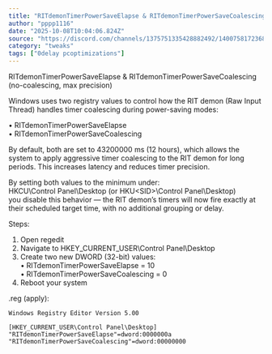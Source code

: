 ```yaml
---
title: "RITdemonTimerPowerSaveElapse & RITdemonTimerPowerSaveCoalescing (no-coalescing, max precision)"
author: "pppp1116"
date: "2025-10-08T10:04:06.824Z"
source: "https://discord.com/channels/1375751335428882492/1400758172368502894/1425423505603690496"
category: "tweaks"
tags: ["0delay pcoptimizations"]
---
```

RITdemonTimerPowerSaveElapse & RITdemonTimerPowerSaveCoalescing (no-coalescing, max precision)

Windows uses two registry values to control how the RIT demon (Raw Input Thread) handles timer coalescing during power-saving modes:

• RITdemonTimerPowerSaveElapse  
• RITdemonTimerPowerSaveCoalescing

By default, both are set to 43200000 ms (12 hours), which allows the system to apply aggressive timer coalescing to the RIT demon for long periods. This increases latency and reduces timer precision.

By setting both values to the minimum under:  
HKCU\Control Panel\Desktop (or HKU\<SID>\Control Panel\Desktop)  
you disable this behavior — the RIT demon’s timers will now fire exactly at their scheduled target time, with no additional grouping or delay.

Steps:
1. Open regedit  
2. Navigate to HKEY_CURRENT_USER\Control Panel\Desktop  
3. Create two new DWORD (32-bit) values:  
   • RITdemonTimerPowerSaveElapse = 10  
   • RITdemonTimerPowerSaveCoalescing = 0  
4. Reboot your system

.reg (apply):
```reg
Windows Registry Editor Version 5.00

[HKEY_CURRENT_USER\Control Panel\Desktop]
"RITdemonTimerPowerSaveElapse"=dword:0000000a
"RITdemonTimerPowerSaveCoalescing"=dword:00000000

